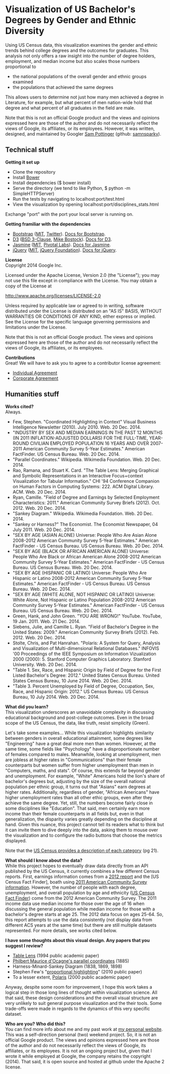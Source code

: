 Visualization of US Bachelor's Degrees by Gender and Ethnic Diversity
=====================================================================
Using US Census data, this visualization examines the gender and ethnic trends behind college degrees and the outcomes for graduates. This analysis not only offers a raw insight into the number of degree holders, employment, and median income but also scales those numbers proportional to
 - the national populations of the overall gender and ethnic groups examined
 - the populations that achieved the same degrees

This allows users to determine not just how many men achieved a degree in Literature, for example, but what percent of men nation-wide hold that degree and what percent of all graduates in the field are male.

Note that this is not an official Google product and the views and opinions expressed here are those of the author and do not necessarily reflect the views of Google, its affiliates, or its employees. However, it was written, designed, and maintained by Googler [Sam Pottinger](http://gleap.org) (github: [samnsparky](https://github.com/Samnsparky)).


Technical stuff
---------------
**Getting it set up**
 - Clone the repository
 - Install [Bower](http://bower.io/)
 - Install dependencies ($ bower install)
 - Serve the directory (we tend to like Python, $ python -m SimpleHTTPServer)
 - Run the tests by navigating to localhost:port/test.html
 - View the visualization by opening localhost:port/disciplines_stats.html

Exchange "port" with the port your local server is running on.

**Getting framiliar with the dependencies**
 - [Bootstrap](http://getbootstrap.com/) ([MIT](https://github.com/twbs/bootstrap/blob/master/LICENSE), [Twitter](https://twitter.com)). [Docs for Bootstrap](http://getbootstrap.com/getting-started/).
 - [D3](http://d3js.org/) ([BSD 3-Clause](http://opensource.org/licenses/BSD-3-Clause), [Mike Bostock](http://bost.ocks.org/mike/)). [Docs for D3](https://github.com/mbostock/d3/wiki).
 - [Jasmine](http://jasmine.github.io/) ([MIT](https://github.com/jasmine/jasmine/blob/master/MIT.LICENSE), [Pivotal Labs](http://pivotallabs.com/)). [Docs for Jasmine](http://jasmine.github.io/2.1/introduction.html).
 - [jQuery](http://jquery.com/) ([MIT](https://jquery.org/license/), [jQuery Foundation](https://jquery.org/)). [Docs for jQuery](http://learn.jquery.com/).

**License**  
Copyright 2014 Google Inc.

Licensed under the Apache License, Version 2.0 (the "License"); you may not use this file except in compliance with the License. You may obtain a copy of the License at

http://www.apache.org/licenses/LICENSE-2.0

Unless required by applicable law or agreed to in writing, software distributed under the License is distributed on an "AS IS" BASIS, WITHOUT WARRANTIES OR CONDITIONS OF ANY KIND, either express or implied. See the License for the specific language governing permissions and limitations under the License.

Note that this is not an official Google product. The views and opinions expressed here are those of the author and do not necessarily reflect the views of Google, its affiliates, or its employees.

**Contributions**  
Great! We will have to ask you to agree to a contributor license agreement:
 - [Individual Agreement](https://cla.developers.google.com/about/google-individual)
 - [Corporate Agreement](https://developers.google.com/open-source/cla/corporate)


Humanities stuff
---------------
**Works cited?**  
Always.
 - Few, Stephen. "Coordinated Highlighting in Context" Visual Business Intelligence Newsletter (2010). July 2010. Web. 20 Dec. 2014.
 - "INDUSTRY BY SEX AND MEDIAN EARNINGS IN THE PAST 12 MONTHS (IN 2011 INFLATION-ADJUSTED DOLLARS) FOR THE FULL-TIME, YEAR-ROUND CIVILIAN EMPLOYED POPULATION 16 YEARS AND OVER 2007-2011 American Community Survey 5-Year Estimates." American FactFinder. US Census Bureau. Web. 20 Dec. 2014.
 - "Parallel Coordinates." Wikipedia. Wikimedia Foundation. Web. 20 Dec. 2014.
 - Rao, Ramana, and Stuart K. Card. "The Table Lens: Merging Graphical and Symbolic Representations in an Interactive Focus+context Visualization for Tabular Information." CHI '94 Conference Companion on Human Factors in Computing Systems: 222. ACM Digital Library. ACM. Web. 20 Dec. 2014.
 - Ryan, Camille. "Field of Degree and Earnings by Selected Employment Characteristics: 2011." American Community Survey Briefs (2012). Oct. 2012. Web. 20 Dec. 2014.
 - "Sankey Diagram." Wikipedia. Wikimedia Foundation. Web. 20 Dec. 2014.
 - "Sankey or Harness?" The Economist. The Economist Newspaper, 04 July 2011. Web. 20 Dec. 2014.
 - "SEX BY AGE (ASIAN ALONE) Universe: People Who Are Asian Alone 2008-2012 American Community Survey 5-Year Estimates." American FactFinder - US Census Bureau. US Census Bureau. Web. 20 Dec. 2014.
 - "SEX BY AGE (BLACK OR AFRICAN AMERICAN ALONE) Universe: People Who Are Black or African American Alone 2008-2012 American Community Survey 5-Year Estimates." American FactFinder - US Census Bureau. US Census Bureau. Web. 20 Dec. 2014.
 - "SEX BY AGE (HISPANIC OR LATINO) Universe: People Who Are Hispanic or Latino 2008-2012 American Community Survey 5-Year Estimates." American FactFinder - US Census Bureau. US Census Bureau. Web. 20 Dec. 2014.
 - "SEX BY AGE (WHITE ALONE, NOT HISPANIC OR LATINO) Universe: White Alone, Not Hispanic or Latino Population 2008-2012 American Community Survey 5-Year Estimates." American FactFinder - US Census Bureau. US Census Bureau. Web. 20 Dec. 2014.
 - Green, Hank, and John Green. "YOU ARE WRONG!" YouTube. YouTube, 19 Jan. 2011. Web. 21 Dec. 2014.
 - Siebens, Julie, and Camille L. Ryan. "Field of Bachelor's Degree in the United States: 2009." American Community Survey Briefs (2012). Feb. 2012. Web. 20 Dec. 2014.
 - Stolte, Chris, and Pat Hanrahan. "Polaris: A System for Query, Analysis and Visualization of Multi-dimensional Relational Databases." INFOVIS '00 Proceedings of the IEEE Symposium on Information Vizualization 2000 (2000): 5. Stanford Computer Graphics Laboratory. Stanford University. Web. 20 Dec. 2014.
 - "Table 1. Sex, Race, and Hispanic Origin by Field of Degree for the First Listed Bachelor's Degree: 2012." United States Census Bureau. United States Census Bureau, 10 June 2014. Web. 20 Dec. 2014.
 - "Table 3. Percent Unemployed by Field of Degree, Occupation, Sex, Race, and Hispanic Origin: 2012." US Census Bureau. US Census Bureau, 10 July 2014. Web. 20 Dec. 2014.

**What did you learn?**  
This visualization underscores an unavoidable complexity in discussing educational background and post-college outcomes. Even in the broad scope of the US Census, the data, like truth, resist simplicity (Green).

Let's take some examples... While this visualization highlights similarity between genders in overall educational attainment, some degrees like "Engineering" have a great deal more men than women. However, at the same time, some fields like "Psychology" have a disproportionate number of females compared to males. Meanwhile, looking at unemployment, men are jobless at higher rates in "Communications" than their female counterparts but women suffer from higher unemployment than men in "Computers, maths, and stats". Of course, this extends far beyond gender and unemployment. For example, "White" Americans hold the lion's share of bachelor's degrees but, adjusting by the size of the overall national population per ethnic group, it turns out that "Asians" earn degrees at higher rates. Additionally, regardless of gender, "African Americans" have higher unemployment rates than all other ethic groups, even after they achieve the same degree. Yet, still, the numbers become fairly close in some disciplines like "Education". That said, men certainly earn more income than their female counterparts in all fields but, even in that generalization, the disparity varies greatly depending on the discipline at hand. Given this nuance, this project cannot tell its readers what to think but it can invite them to dive deeply into the data, asking them to mouse over the visualization and to configure the radio buttons that choose the metrics displayed.

Note that the [US Census provides a description of each category](http://www.census.gov/prod/2012pubs/acs-18.pdf) (pg 21).

**What should I know about the data?**  
While this project hopes to eventually draw data directly from an API published by the US Census, it currently combines a few different Census reports. First, earnings information comes from a [2012 report](http://www.census.gov/prod/2012pubs/acsbr11-10.pdf) and the [US Census Fact Finder], boath using [2011 American Community Survey information](http://factfinder.census.gov/faces/tableservices/jsf/pages/productview.xhtml?pid=ACS_11_5YR_S2402&prodType=table). However, the number of people with each degree, unemployment, and overall population by age and ethnicity ([US Census Fact Finder](http://factfinder.census.gov/faces/nav/jsf/pages/searchresults.xhtml?refresh=t)) come from the 2012 American Community Survey. The 2011 income data use median income for those over the age of 16 when discussing the general population while median income for those with a bachelor's degree starts at age 25. The 2012 data focus on ages 25-64. So, this report attempts to use the data consistently (not display data from different ACS years at the same time) but there are still multiple datasets represented. For more details, see works cited below.


**I have some thoughts about this visual design. Any papers that you suggest I review?**  
 - [Table Lens](https://www.cs.ubc.ca/~tmm/courses/cpsc533c-04-fall/readings/tablelens.pdf) (1994 public academic paper)
 - [Philbert Maurice d'Ocagne's parallel coordinates](http://en.wikipedia.org/wiki/Parallel_coordinates) (1885)
 - Harness-Minard-Sankey Diagram (1838, 1869, 1898)
 - Stephen Few's "[proportional highlighting](http://www.perceptualedge.com/articles/visual_business_intelligence/coordinated_highlighting_in_context.pdf)" (2010 public paper)
 - To a lesser extent, [Polaris](https://graphics.stanford.edu/papers/polaris/polaris.pdf) (2000 public academic paper)


Anyway, despite some room for improvement, I hope this work takes a logical step in those long lines of thought within visualization science. All that said, these design considerations and the overall visual structure are very unlikely to suit general purpose visualization and the their tools. Some trade-offs were made in regards to the dynamics of this very specific dataset.

**Who are you? Who did this?**  
You can find more info about me and my past work at [my personal website](http://gleap.org). This was a self-direction personal (two) weekend project. So, it is not an official Google product. The views and opinions expressed here are those of the author and do not necessarily reflect the views of Google, its affiliates, or its employees. It is not an ongoing project but, given that I wrote it while employed at Google, the company retains the copyright (2014). That said, it is open source and hosted at github under the Apache 2 license.

